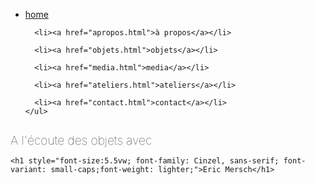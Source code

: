 <?xml version='1.0' encoding='utf-8'?>
<html xmlns="http://www.w3.org/1999/xhtml" lang="fr">
  <head>
    <link rel="shortcut icon" href="../Images/branche.ico" type="image/x-icon"/>
    <link href="style.css" rel="stylesheet" type="text/css"/>
    <meta name="viewport" content="width=device-width, initial-scale=1.0"/>
    <title>A l'écoute des objets</title>
    <link rel="stylesheet" href="https://fonts.googleapis.com/css?family=Open+Sans|Cinzel" type="text/css"/>
    <meta http-equiv="Content-Type" content="text/html; charset=utf-8"/>
  </head>
  <body>
  <div class="menu">
    <ul>
      <li><a href="index.html">home</a></li>

      <li><a href="apropos.html">à propos</a></li>

      <li><a href="objets.html">objets</a></li>

      <li><a href="media.html">media</a></li>

      <li><a href="ateliers.html">ateliers</a></li>

      <li><a href="contact.html">contact</a></li>
    </ul>
  </div>

  <div class="center">
    <h1 style="font-size:2vw;font-weight: lighter;">A l'écoute des objets avec</h1>

    <h1 style="font-size:5.5vw; font-family: Cinzel, sans-serif; font-variant: small-caps;font-weight: lighter;">Eric Mersch</h1>
  </div>
</body>
</html>
